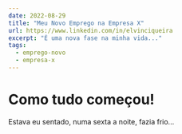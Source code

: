 ```yaml
---
date: 2022-08-29
title: "Meu Novo Emprego na Empresa X"
url: https://www.linkedin.com/in/elvinciqueira
excerpt: "É uma nova fase na minha vida..."
tags:
  - emprego-novo
  - empresa-x
---
```


# Como tudo começou!

Estava eu sentado, numa sexta a noite, fazia frio...
